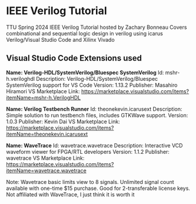 # IEEE Verilog Tutorial
TTU Spring 2024 IEEE Verilog Tutorial hosted by Zachary Bonneau
Covers combinational and sequential logic design in verilog using icarus Verilog/Visual Studio Code and Xilinx Vivado

## Visual Studio Code Extensions used
**Name: Verilog-HDL/SystemVerilog/Bluespec SystemVerilog**
Id: mshr-h.veriloghdl
Description: Verilog-HDL/SystemVerilog/Bluespec SystemVerilog support for VS Code
Version: 1.13.2
Publisher: Masahiro Hiramori
VS Marketplace Link: https://marketplace.visualstudio.com/items?itemName=mshr-h.VerilogHDL

**Name: Verilog Testbench Runner**
Id: theonekevin.icarusext
Description: Simple solution to run testbench files, includes GTKWave support.
Version: 1.0.3
Publisher: Kevin Dai
VS Marketplace Link: https://marketplace.visualstudio.com/items?itemName=theonekevin.icarusext

**Name: WaveTrace**
Id: wavetrace.wavetrace
Description: Interactive VCD waveform viewer for FPGA/RTL developers
Version: 1.1.2
Publisher: wavetrace
VS Marketplace Link: https://marketplace.visualstudio.com/items?itemName=wavetrace.wavetrace

Note: Wavetrace basic limits view to 8 signals. Unlimited signal count available with one-time $15 purchase. Good for 2-transferable license keys. Not affiliated with WaveTrace, I just think it is worth it


